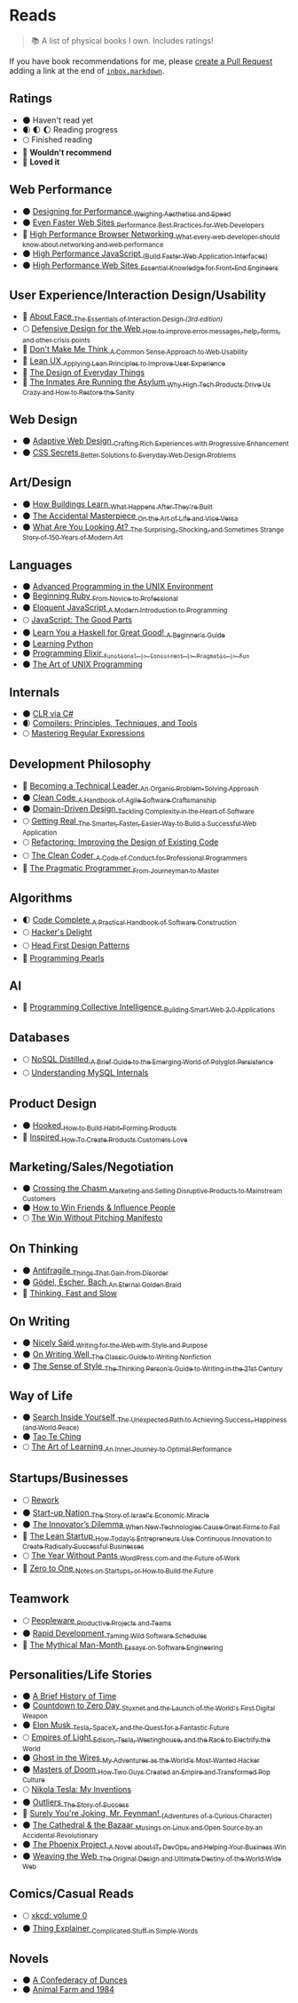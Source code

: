 # Reads

> :books: A list of physical books I own. Includes ratings!

If you have book recommendations for me, please [create a Pull Request](https://github.com/bevacqua/reads/compare) adding a link at the end of [`inbox.markdown`](https://github.com/bevacqua/blob/master/inbox.markdown).

## Ratings

- :new_moon: Haven't read yet
- :waxing_crescent_moon: :first_quarter_moon: :moon: Reading progress
- :full_moon: Finished reading
- :full_moon_with_face: **Wouldn't recommend**
- :star2: **Loved it**

## Web Performance

- :new_moon: [Designing for Performance <sub>Weighing Aesthetics and Speed</sub>](http://amzn.to/1SCZ0hj)
- :new_moon: [Even Faster Web Sites <sub>Performance Best Practices for Web Developers</sub>](http://amzn.to/1SCYY9b)
- :star2: [High Performance Browser Networking <sub>What every web developer should know about networking and web performance</sub>](http://amzn.to/1S6Vo7O)
- :new_moon: [High Performance JavaScript <sub>(Build Faster Web Application Interfaces)</sub>](http://amzn.to/1PMIWXs)
- :new_moon: [High Performance Web Sites <sub>Essential Knowledge for Front-End Engineers</sub>](http://amzn.to/1PMIVCQ)

## User Experience/Interaction Design/Usability

- :star2: [About Face <sub>The Essentials of Interaction Design _(3rd edition)_</sub>](http://amzn.to/1SD0KXQ)
- :full_moon: [Defensive Design for the Web <sub>How to improve error messages, help, forms, and other crisis points</sub>](http://amzn.to/1S6XMeX)
- :star2: [Don't Make Me Think <sub>A Common Sense Approach to Web Usability</sub>](http://amzn.to/1SD00SB)
- :full_moon_with_face: [Lean UX <sub>Applying Lean Principles to Improve User Experience</sub>](http://amzn.to/1S6V4WA)
- :star2: [The Design of Everyday Things](http://amzn.to/1SD0MyZ)
- :star2: [The Inmates Are Running the Asylum <sub>Why High Tech Products Drive Us Crazy and How to Restore the Sanity</sub>](http://amzn.to/1S6X80P)

## Web Design

- :new_moon: [Adaptive Web Design <sub>Crafting Rich Experiences with Progressive Enhancement</sub>](http://amzn.to/1SCYY97)
- :new_moon: [CSS Secrets <sub>Better Solutions to Everyday Web Design Problems</sub>](http://amzn.to/1PMIVml)

## Art/Design

- :new_moon: [How Buildings Learn <sub>What Happens After They're Built</sub>](http://amzn.to/1SCYQX0)
- :new_moon: [The Accidental Masterpiece <sub>On the Art of Life and Vice Versa</sub>](http://amzn.to/1SCYXSE)
- :new_moon: [What Are You Looking At? <sub>The Surprising, Shocking, and Sometimes Strange Story of 150 Years of Modern Art</sub>](http://amzn.to/1SCYY90)

## Languages

- :new_moon: [Advanced Programming in the UNIX Environment](http://amzn.to/1S6VLiD)
- :new_moon: [Beginning Ruby <sub>From Novice to Professional</sub>](http://amzn.to/1S6WVee)
- :new_moon: [Eloquent JavaScript <sub>A Modern Introduction to Programming</sub>](http://amzn.to/1S6VxrX)
- :full_moon: [JavaScript: The Good Parts](http://amzn.to/1SD1gVz)
- :new_moon: [Learn You a Haskell for Great Good! <sub>A Beginner's Guide</sub>](http://amzn.to/1SD1koq)
- :new_moon: [Learning Python](http://amzn.to/1S6XiFt)
- :new_moon: [Programming Elixir <sub>`Functional |> Concurrent |> Pragmatic |> Fun`</sub>](http://amzn.to/1PMIVmv)
- :new_moon: [The Art of UNIX Programming](http://amzn.to/1PMISXS)

## Internals

- :new_moon: [CLR via C#](http://amzn.to/1PhSuHf)
- :waxing_crescent_moon: [Compilers: Principles, Techniques, and Tools](http://amzn.to/1SD1YCe)
- :full_moon: [Mastering Regular Expressions](http://amzn.to/1SD0Ezx)

## Development Philosophy

- :full_moon_with_face: [Becoming a Technical Leader <sub>An Organic Problem-Solving Approach</sub>](http://amzn.to/1S6XLHD)
- :new_moon: [Clean Code <sub>A Handbook of Agile Software Craftsmanship</sub>](http://amzn.to/1S6YFnH)
- :new_moon: [Domain-Driven Design <sub>Tackling Complexity in the Heart of Software</sub>](http://amzn.to/1S6WwIL)
- :full_moon: [Getting Real <sub>The Smarter, Faster, Easier Way to Build a Successful Web Application</sub>](http://amzn.to/1SD1FHK)
- :full_moon: [Refactoring: Improving the Design of Existing Code](http://amzn.to/1S6Z49J)
- :full_moon: [The Clean Coder <sub>A Code of Conduct for Professional Programmers</sub>](http://amzn.to/1S6YGrH)
- :star2: [The Pragmatic Programmer <sub>From Journeyman to Master</sub>](http://amzn.to/1S6WZdR)

## Algorithms

- :first_quarter_moon: [Code Complete <sub>A Practical Handbook of Software Construction</sub>](http://amzn.to/1PhS8R3)
- :full_moon: [Hacker's Delight](http://amzn.to/1S6WsIQ)
- :full_moon: [Head First Design Patterns](http://amzn.to/1S6XaGb)
- :star2: [Programming Pearls](http://amzn.to/1SD1fRH)

## AI

- :star2: [Programming Collective Intelligence <sub>Building Smart Web 2.0 Applications</sub>](http://amzn.to/1S6WH6L)

## Databases

- :full_moon: [NoSQL Distilled <sub>A Brief Guide to the Emerging World of Polyglot Persistence</sub>](http://amzn.to/1S6W5xP)
- :full_moon: [Understanding MySQL Internals](http://amzn.to/1S6WT5P)

## Product Design

- :new_moon: [Hooked <sub>How to Build Habit-Forming Products</sub>](http://amzn.to/1SCZ0h2)
- :star2: [Inspired <sub>How To Create Products Customers Love</sub>](http://amzn.to/1SD1EDE)

## Marketing/Sales/Negotiation

- :new_moon: [Crossing the Chasm <sub>Marketing and Selling Disruptive Products to Mainstream Customers</sub>](http://amzn.to/1SCZnIs)
- :new_moon: [How to Win Friends & Influence People](http://amzn.to/1SCZ0h6)
- :full_moon: [The Win Without Pitching Manifesto](http://amzn.to/1SD0k3G)

## On Thinking

- :new_moon: [Antifragile <sub>Things That Gain from Disorder</sub>](http://amzn.to/1PMIVmz)
- :new_moon: [Gödel, Escher, Bach <sub>An Eternal Golden Braid</sub>](http://amzn.to/1SCZ00J)
- :star2: [Thinking, Fast and Slow](http://amzn.to/1SCZOm6)

## On Writing

- :new_moon: [Nicely Said <sub>Writing for the Web with Style and Purpose</sub>](http://amzn.to/1PMIWXE)
- :new_moon: [On Writing Well <sub>The Classic Guide to Writing Nonfiction</sub>](http://amzn.to/1PMIWqx)
- :new_moon: [The Sense of Style <sub>The Thinking Person's Guide to Writing in the 21st Century</sub>](http://amzn.to/1PMIQz5)

## Way of Life

- :new_moon: [Search Inside Yourself <sub>The Unexpected Path to Achieving Success, Happiness (and World Peace)</sub>](http://amzn.to/1SCYYWw)
- :new_moon: [Tao Te Ching](http://amzn.to/1PMIXKV)
- :full_moon: [The Art of Learning <sub>An Inner Journey to Optimal Performance</sub>](http://amzn.to/1SCZHad)

## Startups/Businesses

- :full_moon: [Rework](http://amzn.to/1SD1coP)
- :new_moon: [Start-up Nation <sub>The Story of Israel's Economic Miracle</sub>](http://amzn.to/1SCZ0h4)
- :new_moon: [The Innovator’s Dilemma <sub>When New Technologies Cause Great Firms to Fail</sub>](http://amzn.to/1SCYYG9)
- :star2: [The Lean Startup <sub>How Today's Entrepreneurs Use Continuous Innovation to Create Radically Successful Businesses</sub>](http://amzn.to/1SD0Qi5)
- :full_moon: [The Year Without Pants <sub>WordPress.com and the Future of Work</sub>](http://amzn.to/1SCZTX1)
- :star2: [Zero to One <sub>Notes on Startups, or How to Build the Future</sub>](http://amzn.to/1S6Va0y)

## Teamwork

- :full_moon: [Peopleware <sub>Productive Projects and Teams</sub>](http://amzn.to/1SD1j3S)
- :new_moon: [Rapid Development <sub>Taming Wild Software Schedules</sub>](http://amzn.to/1SD1rAv)
- :star2: [The Mythical Man-Month <sub>Essays on Software Engineering</sub>](http://amzn.to/1PhScjL)

## Personalities/Life Stories

- :new_moon: [A Brief History of Time](http://amzn.to/1PMITec)
- :new_moon: [Countdown to Zero Day <sub>Stuxnet and the Launch of the World's First Digital Weapon</sub>](http://amzn.to/1SCZIv0)
- :new_moon: [Elon Musk <sub>Tesla, SpaceX, and the Quest for a Fantastic Future</sub>](http://amzn.to/1PMIWXm)
- :full_moon: [Empires of Light <sub>Edison, Tesla, Westinghouse, and the Race to Electrify the World</sub>](http://amzn.to/1S6Vnki)
- :new_moon: [Ghost in the Wires <sub>My Adventures as the World's Most Wanted Hacker</sub>](http://amzn.to/1SCYYGd)
- :new_moon: [Masters of Doom <sub>How Two Guys Created an Empire and Transformed Pop Culture</sub>](http://amzn.to/1PMISXI)
- :full_moon: [Nikola Tesla: My Inventions](http://amzn.to/1S6YYip)
- :new_moon: [Outliers <sub>The Story of Success</sub>](http://amzn.to/1SCZ0hb)
- :star2: [Surely You're Joking, Mr. Feynman! <sub>(Adventures of a Curious Character)</sub>](http://amzn.to/1S6XwfU)
- :new_moon: [The Cathedral & the Bazaar <sub>Musings on Linux and Open Source by an Accidental Revolutionary</sub>](http://amzn.to/1SCYY93)
- :new_moon: [The Phoenix Project <sub>A Novel about IT, DevOps, and Helping Your Business Win</sub>](http://amzn.to/1PMIWqB)
- :new_moon: [Weaving the Web <sub>The Original Design and Ultimate Destiny of the World Wide Web</sub>](http://amzn.to/1PMITel)

## Comics/Casual Reads

- :full_moon: [xkcd: volume 0](http://amzn.to/1SD1PyG)
- :new_moon: [Thing Explainer <sub>Complicated Stuff in Simple Words</sub>](http://amzn.to/1PMIWqm)

## Novels

- :new_moon: [A Confederacy of Dunces](http://amzn.to/1SCZ0xz)
- :new_moon: [Animal Farm and 1984](http://amzn.to/1SCYYpr)
